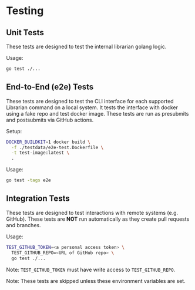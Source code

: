 # Testing

## Unit Tests

These tests are designed to test the internal librarian golang logic.

Usage:

```bash
go test ./...
```

## End-to-End (e2e) Tests

These tests are designed to test the CLI interface for each supported Librarian command
on a local system. It tests the interface with docker using a fake repo and test docker
image. These tests are run as presubmits and postsubmits via GitHub actions.

Setup:

```bash
DOCKER_BUILDKIT=1 docker build \
  -f ./testdata/e2e-test.Dockerfile \
  -t test-image:latest \
  .
```

Usage:

```bash
go test -tags e2e
```

## Integration Tests

These tests are designed to test interactions with remote systems (e.g. GitHub). These
tests are **NOT** run automatically as they create pull requests and branches.

Usage:

```bash
TEST_GITHUB_TOKEN=<a personal access token> \
  TEST_GITHUB_REPO=<URL of GitHub repo> \
  go test ./...
```

Note: `TEST_GITHUB_TOKEN` must have write access to `TEST_GITHUB_REPO`.

Note: These tests are skipped unless these environment variables are set.
